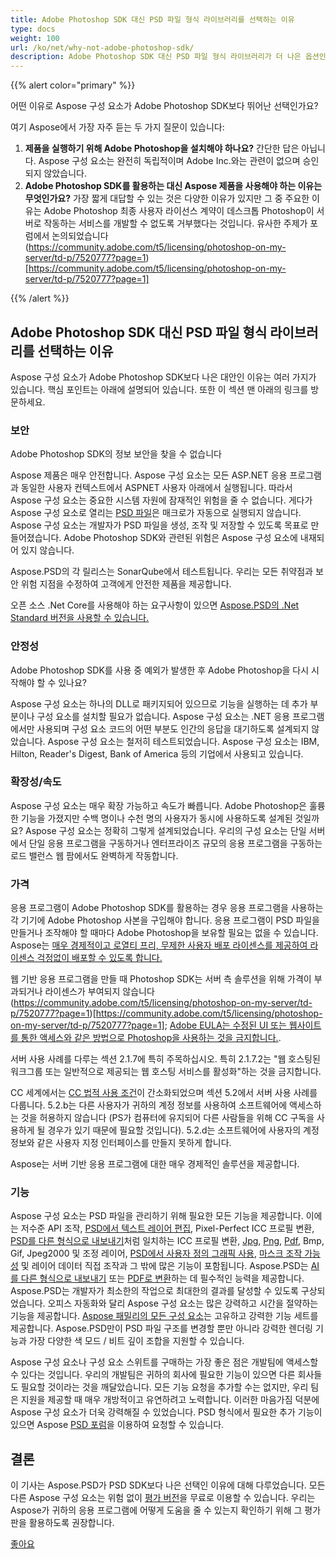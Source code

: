 ```yaml
---
title: Adobe Photoshop SDK 대신 PSD 파일 형식 라이브러리를 선택하는 이유
type: docs
weight: 100
url: /ko/net/why-not-adobe-photoshop-sdk/
description: Adobe Photoshop SDK 대신 PSD 파일 형식 라이브러리가 더 나은 옵션인 이유와 두 가지의 비교. 보안, 안정성, 확장성, 두 제품의 기능
---
```


{{% alert color="primary" %}}

어떤 이유로 Aspose 구성 요소가 Adobe Photoshop SDK보다 뛰어난 선택인가요?

여기 Aspose에서 가장 자주 듣는 두 가지 질문이 있습니다:

1. **제품을 실행하기 위해 Adobe Photoshop을 설치해야 하나요?**
    간단한 답은 아닙니다. Aspose 구성 요소는 완전히 독립적이며 Adobe Inc.와는 관련이 없으며 승인되지 않았습니다.
2. **Adobe Photoshop SDK를 활용하는 대신 Aspose 제품을 사용해야 하는 이유는 무엇인가요?**
    가장 짧게 대답할 수 있는 것은 다양한 이유가 있지만 그 중 주요한 이유는 Adobe Photoshop 최종 사용자 라이선스 계약이 데스크톱 Photoshop이 서버로 작동하는 서비스를 개발할 수 없도록 거부했다는 것입니다. 유사한 주제가 포럼에서 논의되었습니다 (https://community.adobe.com/t5/licensing/photoshop-on-my-server/td-p/7520777?page=1)[https://community.adobe.com/t5/licensing/photoshop-on-my-server/td-p/7520777?page=1]

{{% /alert %}}
## **Adobe Photoshop SDK 대신 PSD 파일 형식 라이브러리를 선택하는 이유**
Aspose 구성 요소가 Adobe Photoshop SDK보다 나은 대안인 이유는 여러 가지가 있습니다. 핵심 포인트는 아래에 설명되어 있습니다. 또한 이 섹션 맨 아래의 링크를 방문하세요.
### **보안**
Adobe Photoshop SDK의 정보 보안을 찾을 수 없습니다

Aspose 제품은 매우 안전합니다. Aspose 구성 요소는 모든 ASP.NET 응용 프로그램과 동일한 사용자 컨텍스트에서 ASPNET 사용자 아래에서 실행됩니다. 따라서 Aspose 구성 요소는 중요한 시스템 자원에 잠재적인 위험을 줄 수 없습니다. 게다가 Aspose 구성 요소로 열리는 [PSD 파일](/psd/ko/net/psd-file/)은 매크로가 자동으로 실행되지 않습니다. Aspose 구성 요소는 개발자가 PSD 파일을 생성, 조작 및 저장할 수 있도록 목표로 만들어졌습니다. Adobe Photoshop SDK와 관련된 위험은 Aspose 구성 요소에 내재되어 있지 않습니다.

Aspose.PSD의 각 릴리스는 SonarQube에서 테스트됩니다. 우리는 모든 취약점과 보안 위험 지점을 수정하여 고객에게 안전한 제품을 제공합니다.

오픈 소스 .Net Core를 사용해야 하는 요구사항이 있으면 [Aspose.PSD의 .Net Standard 버전을 사용할 수 있습니다.](/psd/ko/net/installation/)
### **안정성**
Adobe Photoshop SDK를 사용 중 예외가 발생한 후 Adobe Photoshop을 다시 시작해야 할 수 있나요?

Aspose 구성 요소는 하나의 DLL로 패키지되어 있으므로 기능을 실행하는 데 추가 부분이나 구성 요소를 설치할 필요가 없습니다. Aspose 구성 요소는 .NET 응용 프로그램에서만 사용되며 구성 요소 코드의 어떤 부분도 인간의 응답을 대기하도록 설계되지 않았습니다. Aspose 구성 요소는 철저히 테스트되었습니다. Aspose 구성 요소는 IBM, Hilton, Reader's Digest, Bank of America 등의 기업에서 사용되고 있습니다.
### **확장성/속도**
Aspose 구성 요소는 매우 확장 가능하고 속도가 빠릅니다. Adobe Photoshop은 훌륭한 기능을 가졌지만 수백 명이나 수천 명의 사용자가 동시에 사용하도록 설계된 것일까요? Aspose 구성 요소는 정확히 그렇게 설계되었습니다. 우리의 구성 요소는 단일 서버에서 단일 응용 프로그램을 구동하거나 엔터프라이즈 규모의 응용 프로그램을 구동하는 로드 밸런스 웹 팜에서도 완벽하게 작동합니다.
### **가격**
응용 프로그램이 Adobe Photoshop SDK를 활용하는 경우 응용 프로그램을 사용하는 각 기기에 Adobe Photoshop 사본을 구입해야 합니다. 응용 프로그램이 PSD 파일을 만들거나 조작해야 할 때마다 Adobe Photoshop을 보유할 필요는 없을 수 있습니다. Aspose는 [매우 경제적이고 로열티 프리, 무제한 사용자 배포 라이센스를 제공하여 라이센스 걱정없이 배포할 수 있도록 합니다.](http://www.aspose.com/Purchase)

웹 기반 응용 프로그램을 만들 때 Photoshop SDK는 서버 측 솔루션을 위해 가격이 부과되거나 라이센스가 부여되지 않습니다 (https://community.adobe.com/t5/licensing/photoshop-on-my-server/td-p/7520777?page=1)[https://community.adobe.com/t5/licensing/photoshop-on-my-server/td-p/7520777?page=1]; [Adobe EULA는 수정된 UI 또는 웹사이트를 통한 액세스와 같은 방법으로 Photoshop을 사용하는 것을 금지합니다.](https://www.adobe.com/content/dam/acom/en/legal/licenses-terms/pdf/CS6.pdf).

서버 사용 사례를 다루는 섹션 2.1.7에 특히 주목하십시오. 특히 2.1.7.2는 "웹 호스팅된 워크그룹 또는 일반적으로 제공되는 웹 호스팅 서비스를 활성화"하는 것을 금지합니다.

CC 세계에서는 [CC 법적 사용 조건](http://www.adobe.com/legal/terms.html)이 간소화되었으며 섹션 5.2에서 서버 사용 사례를 다룹니다. 5.2.b는 다른 사용자가 귀하의 계정 정보를 사용하여 소프트웨어에 액세스하는 것을 허용하지 않습니다 (PS가 컴퓨터에 유지되어 다른 사람들을 위해 CC 구독을 사용하게 될 경우가 있기 때문에 필요할 것입니다). 5.2.d는 소프트웨어에 사용자의 계정 정보와 같은 사용자 지정 인터페이스를 만들지 못하게 합니다.

Aspose는 서버 기반 응용 프로그램에 대한 매우 경제적인 솔루션을 제공합니다.
### **기능**
Aspose 구성 요소는 PSD 파일을 관리하기 위해 필요한 모든 기능을 제공합니다. 이에는 저수준 API 조작, [PSD에서 텍스트 레이어 편집](/psd/ko/net/working-with-text-layers/), Pixel-Perfect ICC 프로필 변환, [PSD를 다른 형식으로 내보내기](/psd/ko/net/converting-psd-image-to-raster-format/)처럼 일치하는 ICC 프로필 변환, [Jpg](/psd/ko/net/psd-to-jpg/), [Png](/psd/ko/net/psd-to-png/), [Pdf](/psd/ko/net/psd-to-pdf/), Bmp, Gif, Jpeg2000 및 조정 레이어, [PSD에서 사용자 정의 그래픽 사용](/psd/ko/net/drawing-images-using-graphics/), [마스크 조작 가능성](/psd/ko/net/layer-vector-mask/) 및 레이어 데이터 직접 조작과 그 밖에 많은 기능이 포함됩니다. Aspose.PSD는 [AI를 다른 형식으로 내보내기](/psd/ko/net/converting-ai-image-to-raster-format/) 또는 [PDF로 변환](/psd/ko/net/ai-to-pdf/)하는 데 필수적인 능력을 제공합니다. Aspose.PSD는 개발자가 최소한의 작업으로 최대한의 결과를 달성할 수 있도록 구상되었습니다. 오피스 자동화와 달리 Aspose 구성 요소는 많은 강력하고 시간을 절약하는 기능을 제공합니다. [Aspose 패밀리의 모든 구성 요소](https://products.aspose.com/total)는 고유하고 강력한 기능 세트를 제공합니다. Aspose.PSD만이 PSD 파일 구조를 변경할 뿐만 아니라 강력한 렌더링 기능과 가장 다양한 색 모드 / 비트 깊이 조합을 지원할 수 있습니다.

Aspose 구성 요소나 구성 요소 스위트를 구매하는 가장 좋은 점은 개발팀에 액세스할 수 있다는 것입니다. 우리의 개발팀은 귀하의 회사에 필요한 기능이 있으면 다른 회사들도 필요할 것이라는 것을 깨달았습니다. 모든 기능 요청을 추가할 수는 없지만, 우리 팀은 지원을 제공할 때 매우 개방적이고 유연하려고 노력합니다. 이러한 마음가짐 덕분에 Aspose 구성 요소가 더욱 강력해질 수 있었습니다. PSD 형식에서 필요한 추가 기능이 있으면 Aspose [PSD 포럼](https://forum.aspose.com/c/psd)을 이용하여 요청할 수 있습니다.
## **결론**

이 기사는 Aspose.PSD가 PSD SDK보다 나은 선택인 이유에 대해 다루었습니다. 모든 다른 Aspose 구성 요소는 위험 없이 [평가 버전](https://downloads.aspose.com/psd/net)을 무료로 이용할 수 있습니다. 우리는 Aspose가 귀하의 응용 프로그램에 어떻게 도움을 줄 수 있는지 확인하기 위해 그 평가판을 활용하도록 권장합니다.

[좋아요](https://docs.aspose.com/display/wordsnet/Why+not+Automation) 
